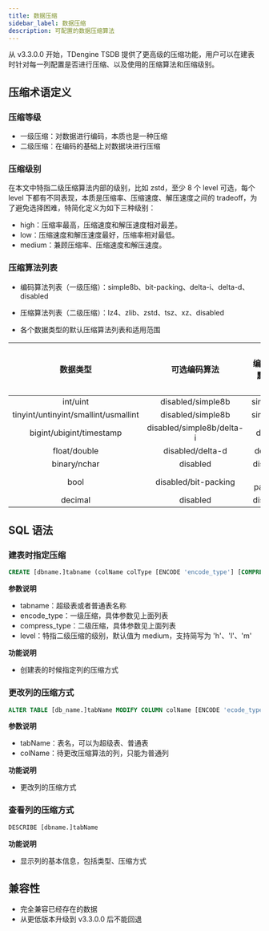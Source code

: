 ```yaml
---
title: 数据压缩
sidebar_label: 数据压缩
description: 可配置的数据压缩算法
---
```


从 v3.3.0.0 开始，TDengine TSDB 提供了更高级的压缩功能，用户可以在建表时针对每一列配置是否进行压缩、以及使用的压缩算法和压缩级别。

## 压缩术语定义

### 压缩等级

- 一级压缩：对数据进行编码，本质也是一种压缩
- 二级压缩：在编码的基础上对数据块进行压缩

### 压缩级别

在本文中特指二级压缩算法内部的级别，比如 zstd，至少 8 个 level 可选，每个 level 下都有不同表现，本质是压缩率、压缩速度、解压速度之间的 tradeoff，为了避免选择困难，特简化定义为如下三种级别：

- high：压缩率最高，压缩速度和解压速度相对最差。
- low：压缩速度和解压速度最好，压缩率相对最低。
- medium：兼顾压缩率、压缩速度和解压速度。

### 压缩算法列表

- 编码算法列表（一级压缩）：simple8b、bit-packing、delta-i、delta-d、disabled  

- 压缩算法列表（二级压缩）：lz4、zlib、zstd、tsz、xz、disabled

- 各个数据类型的默认压缩算法列表和适用范围

| 数据类型 | 可选编码算法 | 编码算法默认值 | 可选压缩算法 | 压缩算法默认值 |压缩等级默认值|
|:------------------------------------:|:-------------------------:|:-----------:|:--------------------:|:----:|:------:|
| int/uint                             | disabled/simple8b         | simple8b    | lz4/zlib/zstd/xz     | lz4  | medium |
| tinyint/untinyint/smallint/usmallint | disabled/simple8b         | simple8b    | lz4/zlib/zstd/xz     | zlib | medium |
| bigint/ubigint/timestamp             | disabled/simple8b/delta-i | delta-i     | lz4/zlib/zstd/xz     | lz4  | medium |
| float/double                         | disabled/delta-d          | delta-d     | lz4/zlib/zstd/xz/tsz | lz4  | medium |
| binary/nchar                         | disabled                  | disabled    | lz4/zlib/zstd/xz     | zstd | medium |
| bool                                 | disabled/bit-packing      | bit-packing | lz4/zlib/zstd/xz     | zstd | medium |
| decimal                              | disabled                  | disabled    | lz4/zlib/zstd/xz     | zstd | medium |

## SQL 语法

### 建表时指定压缩

```sql
CREATE [dbname.]tabname (colName colType [ENCODE 'encode_type'] [COMPRESS 'compress_type' [LEVEL 'level'], [, other create_definition]...])
```

**参数说明**

- tabname：超级表或者普通表名称
- encode_type：一级压缩，具体参数见上面列表
- compress_type：二级压缩，具体参数见上面列表
- level：特指二级压缩的级别，默认值为 medium，支持简写为 'h'、'l'、'm'

**功能说明**

- 创建表的时候指定列的压缩方式

### 更改列的压缩方式

```sql
ALTER TABLE [db_name.]tabName MODIFY COLUMN colName [ENCODE 'ecode_type'] [COMPRESS 'compress_type'] [LEVEL "high"]

```

**参数说明**

- tabName：表名，可以为超级表、普通表
- colName：待更改压缩算法的列，只能为普通列

**功能说明**

- 更改列的压缩方式

### 查看列的压缩方式

```sql
DESCRIBE [dbname.]tabName
```

**功能说明**

- 显示列的基本信息，包括类型、压缩方式

## 兼容性

- 完全兼容已经存在的数据
- 从更低版本升级到 v3.3.0.0 后不能回退
